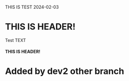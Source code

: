 THIS IS TEST 2024-02-03
<h1> THIS IS HEADER!</h1>

Test TEXT

<h4> THIS IS HEADER!</h4>


<h1>Added by dev2 other branch</h1>